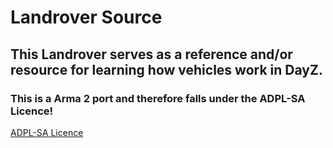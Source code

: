# Landrover Source
## This Landrover serves as a reference and/or resource for learning how vehicles work in DayZ.
### This is a Arma 2 port and therefore falls under the ADPL-SA Licence!

[ADPL-SA Licence]([https://www.google.com](https://www.bohemia.net/community/licenses/arma-and-dayz-public-license-share-alike-adpl-sa) "ADPL-SA Licence")
